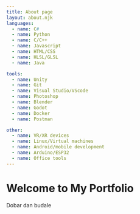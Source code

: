 ```yaml
---
title: About page
layout: about.njk
languages:
  - name: C#
  - name: Python
  - name: C/C++
  - name: Javascript
  - name: HTML/CSS
  - name: HLSL/GLSL
  - name: Java

tools:
  - name: Unity
  - name: Git
  - name: Visual Studio/VScode
  - name: Photoshop
  - name: Blender
  - name: Godot
  - name: Docker
  - name: Postman

other:
  - name: VR/XR devices
  - name: Linux/Virtual machines
  - name: Android/mobile development
  - name: Arduino/ESP32
  - name: Office tools
---
```

# Welcome to My Portfolio

Dobar dan budale